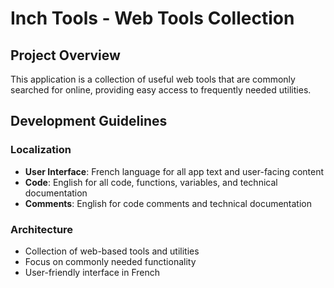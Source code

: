 # Inch Tools - Web Tools Collection

## Project Overview
This application is a collection of useful web tools that are commonly searched for online, providing easy access to frequently needed utilities.

## Development Guidelines

### Localization
- **User Interface**: French language for all app text and user-facing content
- **Code**: English for all code, functions, variables, and technical documentation
- **Comments**: English for code comments and technical documentation

### Architecture
- Collection of web-based tools and utilities
- Focus on commonly needed functionality
- User-friendly interface in French
